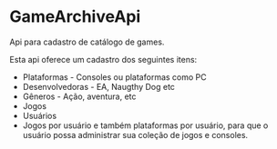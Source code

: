 # GameArchiveApi
Api para cadastro de catálogo de games.

Esta api oferece um cadastro dos seguintes itens:

- Plataformas - Consoles ou plataformas como PC
- Desenvolvedoras - EA, Naugthy Dog etc
- Gêneros - Ação, aventura, etc
- Jogos
- Usuários
- Jogos por usuário e também plataformas por usuário, para que o usuário possa administrar sua coleção de jogos e consoles.
